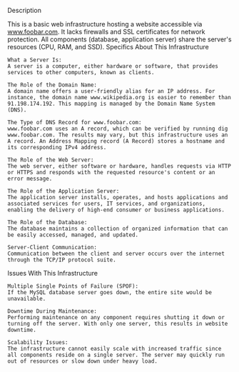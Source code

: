 Description

This is a basic web infrastructure hosting a website accessible via www.foobar.com. It lacks firewalls and SSL certificates for network protection. All components (database, application server) share the server's resources (CPU, RAM, and SSD).
Specifics About This Infrastructure

    What a Server Is:
    A server is a computer, either hardware or software, that provides services to other computers, known as clients.

    The Role of the Domain Name:
    A domain name offers a user-friendly alias for an IP address. For instance, the domain name www.wikipedia.org is easier to remember than 91.198.174.192. This mapping is managed by the Domain Name System (DNS).

    The Type of DNS Record for www.foobar.com:
    www.foobar.com uses an A record, which can be verified by running dig www.foobar.com. The results may vary, but this infrastructure uses an A record. An Address Mapping record (A Record) stores a hostname and its corresponding IPv4 address.

    The Role of the Web Server:
    The web server, either software or hardware, handles requests via HTTP or HTTPS and responds with the requested resource's content or an error message.

    The Role of the Application Server:
    The application server installs, operates, and hosts applications and associated services for users, IT services, and organizations, enabling the delivery of high-end consumer or business applications.

    The Role of the Database:
    The database maintains a collection of organized information that can be easily accessed, managed, and updated.

    Server-Client Communication:
    Communication between the client and server occurs over the internet through the TCP/IP protocol suite.

Issues With This Infrastructure

    Multiple Single Points of Failure (SPOF):
    If the MySQL database server goes down, the entire site would be unavailable.

    Downtime During Maintenance:
    Performing maintenance on any component requires shutting it down or turning off the server. With only one server, this results in website downtime.

    Scalability Issues:
    The infrastructure cannot easily scale with increased traffic since all components reside on a single server. The server may quickly run out of resources or slow down under heavy load.
